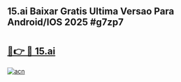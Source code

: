 ## 15.ai Baixar Gratis Ultima Versao Para Android/IOS 2025 #g7zp7

# <h2><a href="https://ainizakaria.my?title=15.ai&ref=20M">🔗👉 🔴 15.ai</a></h2>

[![acn](https://github.com/user-attachments/assets/0f9c940e-d8b0-45ae-aac7-cd30a18b3e1c)](https://ainizakaria.my?title=15.ai&ref=20M)

